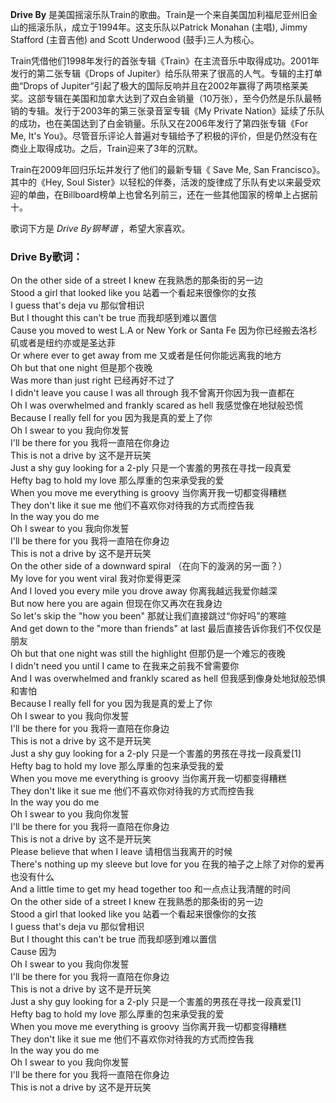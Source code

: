 

**Drive By** 是美国摇滚乐队Train的歌曲。Train是一个来自美国加利福尼亚州旧金山的摇滚乐队，成立于1994年。这支乐队以Patrick
Monahan (主唱), Jimmy Stafford (主音吉他) and Scott Underwood (鼓手)三人为核心。

  
Train凭借他们1998年发行的首张专辑《Train》在主流音乐中取得成功。2001年发行的第二张专辑《Drops of
Jupiter》给乐队带来了很高的人气。专辑的主打单曲“Drops of
Jupiter”引起了极大的国际反响并且在2002年赢得了两项格莱美奖。这部专辑在美国和加拿大达到了双白金销量（10万张），至今仍然是乐队最畅销的专辑。发行于2003年的第三张录音室专辑《My
Private Nation》延续了乐队的成功，也在美国达到了白金销量。乐队又在2006年发行了第四张专辑《For Me, It's
You》。尽管音乐评论人普遍对专辑给予了积极的评价，但是仍然没有在商业上取得成功。之后，Train迎来了3年的沉默。

  
Train在2009年回归乐坛并发行了他们的最新专辑《 Save Me, San Francisco》。其中的《Hey, Soul
Sister》以轻松的伴奏，活泼的旋律成了乐队有史以来最受欢迎的单曲，在Billboard榜单上也曾名列前三，还在一些其他国家的榜单上占据前十。

  
歌词下方是 _Drive By钢琴谱_ ，希望大家喜欢。

### Drive By歌词：

On the other side of a street I knew 在我熟悉的那条街的另一边  
Stood a girl that looked like you 站着一个看起来很像你的女孩  
I guess that's deja vu 那似曾相识  
But I thought this can't be true 而我却感到难以置信  
Cause you moved to west L.A or New York or Santa Fe 因为你已经搬去洛杉矶或者是纽约亦或是圣达菲  
Or where ever to get away from me 又或者是任何你能远离我的地方  
Oh but that one night 但是那个夜晚  
Was more than just right 已经再好不过了  
I didn't leave you cause I was all through 我不曾离开你因为我一直都在  
Oh I was overwhelmed and frankly scared as hell 我感觉像在地狱般恐慌  
Because I really fell for you 因为我是真的爱上了你  
Oh I swear to you 我向你发誓  
I'll be there for you 我将一直陪在你身边  
This is not a drive by 这不是开玩笑  
Just a shy guy looking for a 2-ply 只是一个害羞的男孩在寻找一段真爱  
Hefty bag to hold my love 那么厚重的包来承受我的爱  
When you move me everything is groovy 当你离开我一切都变得糟糕  
They don't like it sue me 他们不喜欢你对待我的方式而控告我  
In the way you do me  
Oh I swear to you 我向你发誓  
I'll be there for you 我将一直陪在你身边  
This is not a drive by 这不是开玩笑  
On the other side of a downward spiral （在向下的漩涡的另一面？）  
My love for you went viral 我对你爱得更深  
And I loved you every mile you drove away 你离我越远我爱你越深  
But now here you are again 但现在你又再次在我身边  
So let's skip the "how you been" 那就让我们直接跳过“你好吗”的寒暄  
And get down to the "more than friends" at last 最后直接告诉你我们不仅仅是朋友  
Oh but that one night was still the highlight 但那仍是一个难忘的夜晚  
I didn't need you until I came to 在我来之前我不曾需要你  
And I was overwhelmed and frankly scared as hell 但我感到像身处地狱般恐惧和害怕  
Because I really fell for you 因为我是真的爱上了你  
Oh I swear to you 我向你发誓  
I'll be there for you 我将一直陪在你身边  
This is not a drive by 这不是开玩笑  
Just a shy guy looking for a 2-ply 只是一个害羞的男孩在寻找一段真爱[1]  
Hefty bag to hold my love 那么厚重的包来承受我的爱  
When you move me everything is groovy 当你离开我一切都变得糟糕  
They don't like it sue me 他们不喜欢你对待我的方式而控告我  
In the way you do me  
Oh I swear to you 我向你发誓  
I'll be there for you 我将一直陪在你身边  
This is not a drive by 这不是开玩笑  
Please believe that when I leave 请相信当我离开的时候  
There's nothing up my sleeve but love for you 在我的袖子之上除了对你的爱再也没有什么  
And a little time to get my head together too 和一点点让我清醒的时间  
On the other side of a street I knew 在我熟悉的那条街的另一边  
Stood a girl that looked like you 站着一个看起来很像你的女孩  
I guess that's deja vu 那似曾相识  
But I thought this can't be true 而我却感到难以置信  
Cause 因为  
Oh I swear to you 我向你发誓  
I'll be there for you 我将一直陪在你身边  
This is not a drive by 这不是开玩笑  
Just a shy guy looking for a 2-ply 只是一个害羞的男孩在寻找一段真爱[1]  
Hefty bag to hold my love 那么厚重的包来承受我的爱  
When you move me everything is groovy 当你离开我一切都变得糟糕  
They don't like it sue me 他们不喜欢你对待我的方式而控告我  
In the way you do me  
Oh I swear to you 我向你发誓  
I'll be there for you 我将一直陪在你身边  
This is not a drive by 这不是开玩笑

